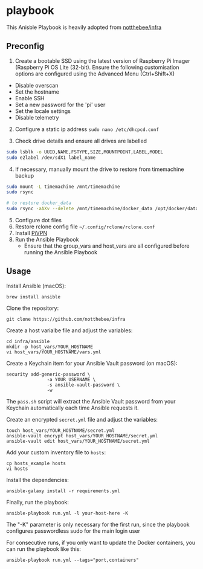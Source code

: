 # playbook

This Anisble Playbook is heavily adopted from [notthebee/infra](https://github.com/notthebee/infra)

## Preconfig

1. Create a bootable SSD using the latest version of Raspberry Pi Imager (Raspberry Pi OS Lite (32-bit). Ensure the following customisation options are configured using the Advanced Menu (Ctrl+Shift+X)

-   Disable overscan
-   Set the hostname
-   Enable SSH
-   Set a new password for the 'pi' user
-   Set the locale settings
-   Disable telemetry

2. Configure a static ip address `sudo nano /etc/dhcpcd.conf`

3. Check drive details and ensure all drives are labelled
```bash
sudo lsblk -o UUID,NAME,FSTYPE,SIZE,MOUNTPOINT,LABEL,MODEL
sudo e2label /dev/sdX1 label_name
```

4. If necessary, manually mount the drive to restore from timemachine backup
```bash
sudo mount -L timemachine /mnt/timemachine
sudo rsync

# to restore docker_data
sudo rsync -aAXv --delete /mnt/timemachine/docker_data /opt/docker/data
```

5. Configure dot files
6. Restore rclone config file `~/.config/rclone/rclone.conf`
7. Install [PiVPN](https://www.pivpn.io)
8. Run the Ansible Playbook
	- Ensure that the group_vars and host_vars are all configured before running the Ansible Playbook

## Usage

Install Ansible (macOS):
```
brew install ansible
```

Clone the repository:
```
git clone https://github.com/notthebee/infra
```

Create a host varialbe file and adjust the variables:
```
cd infra/ansible
mkdir -p host_vars/YOUR_HOSTNAME
vi host_vars/YOUR_HOSTNAME/vars.yml
```

Create a Keychain item for your Ansible Vault password (on macOS):
```
security add-generic-password \
               -a YOUR_USERNAME \
               -s ansible-vault-password \
               -w
```

The `pass.sh` script will extract the Ansible Vault password from your Keychain automatically each time Ansible requests it.

Create an encrypted `secret.yml` file and adjust the variables:
```
touch host_vars/YOUR_HOSTNAME/secret.yml
ansible-vault encrypt host_vars/YOUR_HOSTNAME/secret.yml
ansible-vault edit host_vars/YOUR_HOSTNAME/secret.yml
```

Add your custom inventory file to `hosts`:
```
cp hosts_example hosts
vi hosts
```

Install the dependencies:
```
ansible-galaxy install -r requirements.yml
```

Finally, run the playbook:
```
ansible-playbook run.yml -l your-host-here -K
```
The "-K" parameter is only necessary for the first run, since the playbook configures passwordless sudo for the main login user

For consecutive runs, if you only want to update the Docker containers, you can run the playbook like this:
```
ansible-playbook run.yml --tags="port,containers"
```
